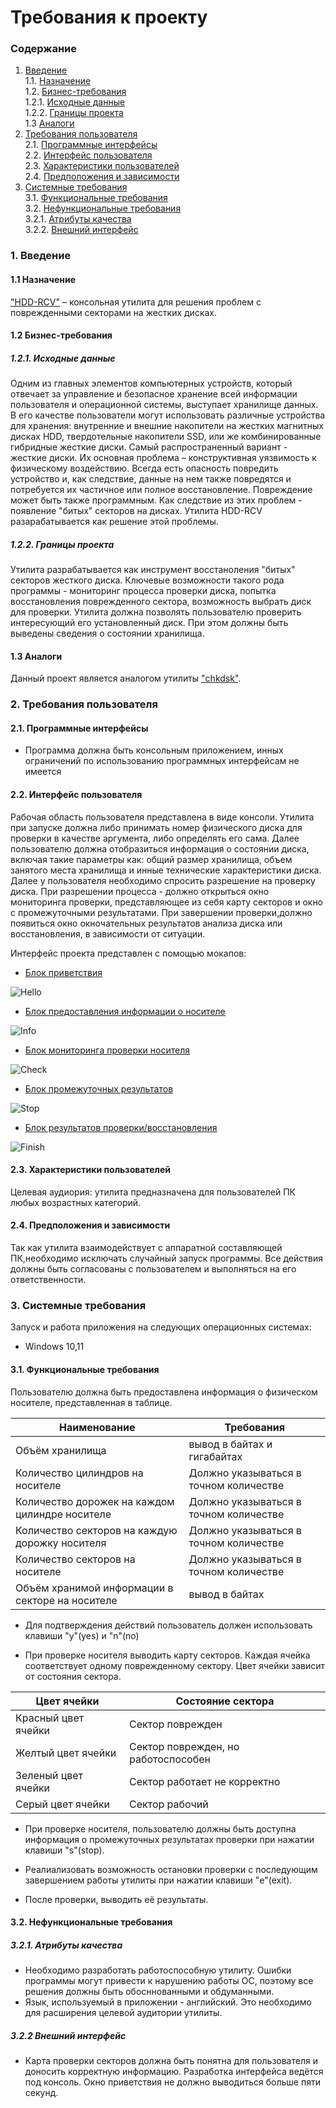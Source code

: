 # Требования к проекту
### Содержание
1. [Введение](#1) <br>
  1.1. [Назначение](#1.1) <br>
  1.2. [Бизнес-требования](#1.2) <br>
      1.2.1. [Исходные данные](#1.2.1) <br>
      1.2.2. [Границы проекта](#1.2.1) <br>
  1.3 [Аналоги](#1.3) <br>
2. [Требования пользователя](#2) <br>
  2.1. [Программные интерфейсы](#2.1) <br>
  2.2. [Интерфейс пользователя](#2.2) <br>
  2.3. [Характеристики пользователей](#2.3) <br>
  2.4. [Предположения и зависимости](#2.4) <br>
3. [Системные требования](#3.) <br>
  3.1. [Функциональные требования](#3.1) <br>
  3.2. [Нефункциональные требования](#3.2) <br>
     3.2.1. [Атрибуты качества](#3.2.1) <br>
     3.2.2. [Внешний интерфейс](#3.2.2) <br>

### 1. Введение <a name="1"></a>
#### 1.1 Назначение <a name="1.1"></a>
["HDD-RCV"](https://github.com/mathews3s/HDD-RCV) – консольная утилита для решения проблем с поврежденными секторами на жестких дисках.
#### 1.2 Бизнес-требования <a name="1.2"></a>
##### 1.2.1. Исходные данные <a name="1.2.1"></a>
Одним из главных элементов компьютерных устройств, который отвечает за управление и безопасное хранение всей информации пользователя и операционной системы, выступает хранилище данных. В его качестве пользователи могут использовать различные устройства для хранения: внутренние и внешние накопители на жестких магнитных дисках HDD, твердотельные накопители SSD, или же комбинированные гибридные жесткие диски. Самый распространенный вариант - жесткие диски. Их основная проблема – конструктивная уязвимость к физическому воздействию. Всегда есть опасность повредить устройство и, как следствие, данные на нем также повредятся и потребуется их частичное или полное восстановление. Повреждение может быть также программным. Как следствие из этих проблем - появление "битых" секторов на дисках. Утилита HDD-RCV разарабатывается как решение этой проблемы.
##### 1.2.2. Границы проекта <a name="1.2.1"></a>
Утилита разрабатывается как инструмент восстаноления "битых" секторов жесткого диска. Ключевые возможности такого рода программы - мониторинг процесса проверки диска, попытка восстановления поврежденного сектора, возможность выбрать диск для проверки. Утилита должна позволять пользователю проверить интересующий его установленный диск. При этом должны быть выведены сведения о состоянии хранилища.
#### 1.3 Аналоги <a name="1.3"></a>
Данный проект является аналогом утилиты ["chkdsk"](https://learn.microsoft.com/ru-ru/windows-server/administration/windows-commands/chkdsk?tabs=event-viewer).
### 2. Требования пользователя <a name="2"></a>
#### 2.1. Программные интерфейсы <a name="2.1"></a>
*	Программа должна быть консольным приложением, инных ограничений по использованию программных интерфейсам не имеется

#### 2.2. Интерфейс пользователя <a name="2.2"></a>
Рабочая область пользователя представлена в виде консоли. Утилита при запуске должна либо принимать номер физического диска для проверки в качестве аргумента, либо определять его сама. Далее пользователю должна отобразиться информация о состоянии диска, включая такие параметры как: общий размер хранилища, объем занятого места хранилища и инные технические характеристики диска. Далее у пользователя необходимо спросить разрешение на проверку диска. При разрешении процесса - должно открыться окно мониторинга проверки, представляющее из себя карту секторов и окно с промежуточными результатами. При завершении проверки,должно появиться окно окночательных результатов анализа диска или восстановления, в зависимости от ситуации.

Интерфейс проекта представлен с помощью мокапов:<a name="2.4"></a>

* [Блок приветствия](https://github.com/mathews3s/365Delivery/blob/main/Documentation/Project%20mockups/OrderInfo.jpg)

![Hello](https://github.com/mathews3s/365Delivery/blob/main/Documentation/Project%20mockups/OrderInfo.jpg)

* [Блок предоставления информации о носителе](https://github.com/mathews3s/365Delivery/blob/main/Documentation/Project%20mockups/OrdersMenu.jpg)  

![Info](https://github.com/mathews3s/365Delivery/blob/main/Documentation/Project%20mockups/OrdersMenu.jpg)
* [Блок мониторинга проверки носителя](https://github.com/mathews3s/365Delivery/blob/main/Documentation/Project%20mockups/AddOrder.jpg)

![Check](https://github.com/mathews3s/365Delivery/blob/main/Documentation/Project%20mockups/AddOrder.jpg)
* [Блок промежуточных результатов](https://github.com/mathews3s/365Delivery/blob/main/Documentation/Project%20mockups/EditOrder.jpg)

![Stop](https://github.com/mathews3s/365Delivery/blob/main/Documentation/Project%20mockups/EditOrder.jpg)
* [Блок результатов проверки/восстановления](https://github.com/mathews3s/365Delivery/blob/main/Documentation/Project%20mockups/CourrierList.jpg)

![Finish](https://github.com/mathews3s/365Delivery/blob/main/Documentation/Project%20mockups/CourrierList.jpg)

#### 2.3. Характеристики пользователей <a name="2.3"></a>
Целевая аудиория:
утилита предназначена для пользователей ПК любых возрастных категорий.
#### 2.4. Предположения и зависимости <a name="2.4"></a>
Так как утилита взаимодействует с аппаратной составляющей ПК,необходимо исключать случайный запуск программы. Все действия должны быть согласованы с пользователем и выполняться на его ответственности. 
### 3. Системные требования <a name="3"></a>
Запуск и работа приложения на следующих операционных системах:
* Windows 10,11
#### 3.1. Функциональные требования <a name="3.1"></a>
Пользователю должна быть предоставлена информация о физическом носителе, представленная в таблице.

Наименование | Требования
--- | ---
Объём хранилища| вывод в байтах и гигабайтах
Количество цилиндров на носителе| Должно указываться в точном количестве 
Количество дорожек на каждом цилиндре носителе| Должно указываться в точном количестве 
Количество секторов на каждую дорожку носителя| Должно указываться в точном количестве 
Количество секторов на носителе| Должно указываться в точном количестве 
Объём хранимой информации в секторе на носителе|  вывод в байтах 

* Для подтверждения действий пользователь должен использовать клавиши "y"(yes) и "n"(no) 

* При проверке носителя выводить карту секторов. Каждая ячейка соответствует одному поврежденному сектору. Цвет ячейки зависит от состояния сектора. 

Цвет ячейки | Состояние сектора
--- | ---
Красный цвет ячейки| Сектор поврежден
Желтый цвет ячейки| Сектор поврежден, но работоспособен
Зеленый цвет ячейки| Сектор работает не корректно
Серый цвет ячейки| Сектор рабочий

* При проверке носителя, пользователю должны быть доступна информация о промежуточных результатах проверки при нажатии клавиши "s"(stop). 

* Реалиализовать возможность остановки проверки с последующим завершением работы утилиты при нажатии клавиши "e"(exit). 

* После проверки, выводить её результаты. 

#### 3.2. Нефункциональные требования <a name="3.2"></a>
##### 3.2.1. Атрибуты качества <a name="3.2.1"></a>
* Необходимо разработать работоспособную утилиту. Ошибки программы могут привести к нарушению работы ОС, поэтому все решения должны быть обосннованными и обдуманными.
* Язык, используемый в приложении - английский. Это необходимо для расширения целевой аудитории утилиты.  
##### 3.2.2 Внешний интерфейс <a name="3.2.2"></a>
* Карта проверки секторов должна быть понятна для пользователя и доносить корректную информацию. Разработка интерфейса ведётся под консоль. Окно приветствия не должно выводиться больше пяти секунд. 
